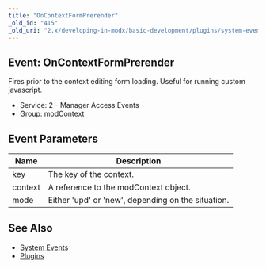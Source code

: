 ```yaml
---
title: "OnContextFormPrerender"
_old_id: "415"
_old_uri: "2.x/developing-in-modx/basic-development/plugins/system-events/oncontextformprerender"
---
```


## Event: OnContextFormPrerender

Fires prior to the context editing form loading. Useful for running custom javascript.

- Service: 2 - Manager Access Events
- Group: modContext

## Event Parameters

| Name    | Description                                        |
| ------- | -------------------------------------------------- |
| key     | The key of the context.                            |
| context | A reference to the modContext object.              |
| mode    | Either 'upd' or 'new', depending on the situation. |

## See Also

- [System Events](extending-modx/plugins/system-events "System Events")
- [Plugins](extending-modx/plugins "Plugins")
